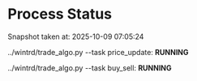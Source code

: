 # Process Status

Snapshot taken at: 2025-10-09 07:05:24

../wintrd/trade_algo.py --task price_update: **RUNNING**

../wintrd/trade_algo.py --task buy_sell: **RUNNING**

